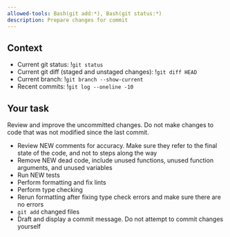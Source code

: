 ```yaml
---
allowed-tools: Bash(git add:*), Bash(git status:*)
description: Prepare changes for commit
---
```


## Context

- Current git status: !`git status`
- Current git diff (staged and unstaged changes): !`git diff HEAD`
- Current branch: !`git branch --show-current`
- Recent commits: !`git log --oneline -10`

## Your task

Review and improve the uncommitted changes. Do not make changes to code that was not modified since the last commit.

 - Review NEW comments for accuracy. Make sure they refer to the final state of the code, and not to steps along the way
 - Remove NEW dead code, include unused functions, unused function arguments, and unused variables
 - Run NEW tests
 - Perform formatting and fix lints
 - Perform type checking
 - Rerun formatting after fixing type check errors and make sure there are no errors
 - `git add` changed files
 - Draft and display a commit message. Do not attempt to commit changes yourself
